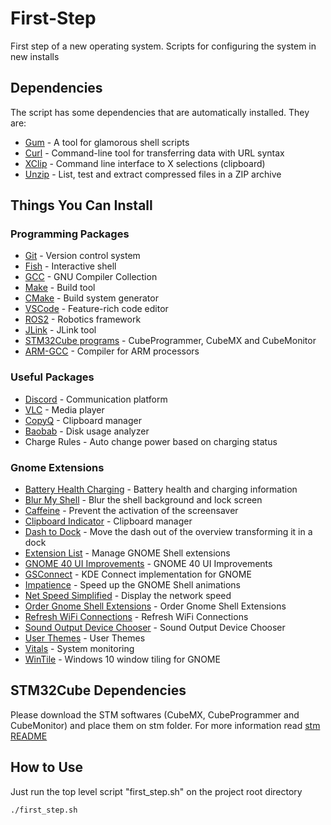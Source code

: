 # First-Step
First step of a new operating system. Scripts for configuring the system in new installs

## Dependencies
The script has some dependencies that are automatically installed. They are:
* [Gum](https://github.com/charmbracelet/gum) - A tool for glamorous shell scripts
* [Curl](https://curl.se/) - Command-line tool for transferring data with URL syntax
* [XClip](https://github.com/astrand/xclip) - Command line interface to X selections (clipboard)
* [Unzip]() - List, test and extract compressed files in a ZIP archive

## Things You Can Install

### Programming Packages

* [Git](https://git-scm.com/) - Version control system
* [Fish](https://fishshell.com/) - Interactive shell
* [GCC](https://gcc.gnu.org/) - GNU Compiler Collection
* [Make](https://www.gnu.org/software/make/) - Build tool
* [CMake](https://cmake.org/) - Build system generator
* [VSCode](https://code.visualstudio.com/) - Feature-rich code editor
* [ROS2](https://docs.ros.org/en/iron/index.html) - Robotics framework
* [JLink](https://www.segger.com/downloads/jlink/) - JLink tool
* [STM32Cube programs](https://www.st.com/en/development-tools/stm32-software-development-tools.html) - CubeProgrammer, CubeMX and CubeMonitor 
* [ARM-GCC](https://developer.arm.com/Tools%20and%20Software/GNU%20Toolchain) - Compiler for ARM processors

### Useful Packages
* [Discord](https://discord.com/) - Communication platform
* [VLC](https://www.videolan.org/vlc/index.pt_BR.html) - Media player
* [CopyQ](https://hluk.github.io/CopyQ/) - Clipboard manager
* [Baobab](https://wiki.gnome.org/action/show/Apps/DiskUsageAnalyzer?action=show&redirect=Apps%2FBaobab) - Disk usage analyzer
* Charge Rules - Auto change power based on charging status 
    
### Gnome Extensions
* [Battery Health Charging](https://extensions.gnome.org/extension/5724/battery-health-charging/) - Battery health and charging information
* [Blur My Shell](https://extensions.gnome.org/extension/3193/blur-my-shell/) - Blur the shell background and lock screen
* [Caffeine](https://extensions.gnome.org/extension/517/caffeine/) - Prevent the activation of the screensaver
* [Clipboard Indicator](https://extensions.gnome.org/extension/779/clipboard-indicator/) - Clipboard manager
* [Dash to Dock](https://extensions.gnome.org/extension/307/dash-to-dock/) - Move the dash out of the overview transforming it in a dock
* [Extension List](https://extensions.gnome.org/extension/3088/extension-list/) - Manage GNOME Shell extensions
* [GNOME 40 UI Improvements](https://extensions.gnome.org/extension/4158/gnome-40-ui-improvements/) - GNOME 40 UI Improvements
* [GSConnect](https://extensions.gnome.org/extension/1319/gsconnect/) - KDE Connect implementation for GNOME
* [Impatience](https://extensions.gnome.org/extension/277/impatience/) - Speed up the GNOME Shell animations
* [Net Speed Simplified](https://extensions.gnome.org/extension/3724/net-speed-simplified/) - Display the network speed
* [Order Gnome Shell Extensions](https://extensions.gnome.org/extension/2114/order-gnome-shell-extensions/) - Order Gnome Shell Extensions
* [Refresh WiFi Connections](https://extensions.gnome.org/extension/905/refresh-wifi-connections/) - Refresh WiFi Connections
* [Sound Output Device Chooser](https://extensions.gnome.org/extension/906/sound-output-device-chooser/) - Sound Output Device Chooser
* [User Themes](https://extensions.gnome.org/extension/19/user-themes/) - User Themes
* [Vitals](https://extensions.gnome.org/extension/1460/vitals/) - System monitoring
* [WinTile](https://extensions.gnome.org/extension/1723/wintile-windows-10-window-tiling-for-gnome/) - Windows 10 window tiling for GNOME

## STM32Cube Dependencies
Please download the STM softwares (CubeMX, CubeProgrammer and CubeMonitor) and place them on stm folder. For more information read [stm README](stm/README.md)

## How to Use
Just run the top level script "first_step.sh" on the project root directory
```bash
./first_step.sh
```